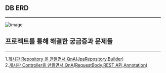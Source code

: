 ## DB ERD
***
![image](https://user-images.githubusercontent.com/56629324/226147400-499b3efb-bbde-4e9f-85da-a67b4fc3b612.png)

## 프로젝트를 통해 해결한 궁금증과 문제들
***
1.[게시판 Repository 을 만들면서 QnA(JpaRepository,Builder)](https://peonyf.tistory.com/entry/Spring-%EA%B2%8C%EC%8B%9C%ED%8C%90-Repository-%EC%9D%84-%EB%A7%8C%EB%93%A4%EB%A9%B4%EC%84%9C-QnA)   
2.[게시판 Controller을 만들면서 QnA(RequestBody,REST API,Annotation)](https://peonyf.tistory.com/entry/Spring-%EA%B2%8C%EC%8B%9C%ED%8C%90-Controller%EC%9D%84-%EB%A7%8C%EB%93%A4%EB%A9%B4%EC%84%9C-QnA)

